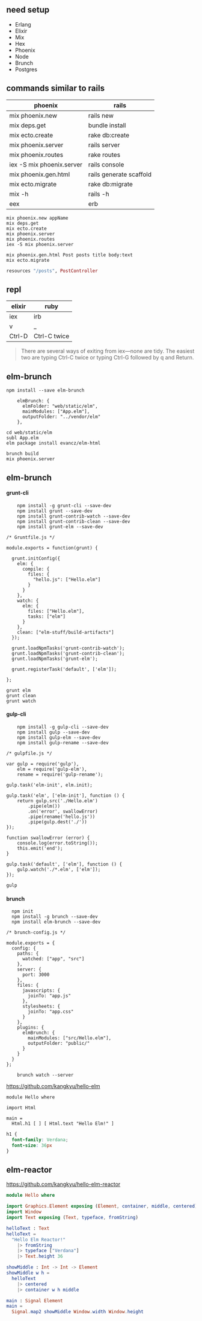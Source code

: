 ## need setup
+ Erlang
+ Elixir
+ Mix
+ Hex
+ Phoenix
+ Node
+ Brunch
+ Postgres

## commands similar to rails

| phoenix  | rails |
| ------------- | ------------- |
| mix phoenix.new  | rails new  |
| mix deps.get  | bundle install  |
| mix ecto.create  | rake db:create  |
| mix phoenix.server  | rails server  |
| mix phoenix.routes  | rake routes  |
| iex -S mix phoenix.server  | rails console  |
| mix phoenix.gen.html  | rails generate scaffold  |
| mix ecto.migrate  | rake db:migrate  |
| mix -h  | rails -h  |
| eex  | erb  |


```
mix phoenix.new appName
mix deps.get
mix ecto.create
mix phoenix.server
mix phoenix.routes
iex -S mix phoenix.server
```

```
mix phoenix.gen.html Post posts title body:text
mix ecto.migrate
```

```ex
resources "/posts", PostController
```

## repl

| elixir | ruby |
| ------------- | ------------- |
| iex  | irb  |
| v  | _  |
| Ctrl-D | Ctrl-C twice |

> There are several ways of exiting from iex—none are tidy. The easiest two are typing Ctrl-C twice or typing Ctrl-G followed by q and Return.

## elm-brunch

```
npm install --save elm-brunch
```

```
    elmBrunch: {
      elmFolder: "web/static/elm",
      mainModules: ["App.elm"],
      outputFolder: "../vendor/elm"
    },
```

```
cd web/static/elm
subl App.elm
elm package install evancz/elm-html
```

```
brunch build
mix phoenix.server
```

## elm-brunch

#### grunt-cli

```
    npm install -g grunt-cli --save-dev
    npm install grunt --save-dev
    npm install grunt-contrib-watch --save-dev
    npm install grunt-contrib-clean --save-dev
    npm install grunt-elm --save-dev
```

```
/* Gruntfile.js */

module.exports = function(grunt) {

  grunt.initConfig({
    elm: {
      compile: {
        files: {
          "hello.js": ["Hello.elm"]
        }
      }
    },
    watch: {
      elm: {
        files: ["Hello.elm"],
        tasks: ["elm"]
      }
    },
    clean: ["elm-stuff/build-artifacts"]
  });

  grunt.loadNpmTasks('grunt-contrib-watch');
  grunt.loadNpmTasks('grunt-contrib-clean');
  grunt.loadNpmTasks('grunt-elm');

  grunt.registerTask('default', ['elm']);

};

```

```
grunt elm
grunt clean
grunt watch
```

#### gulp-cli

```
    npm install -g gulp-cli --save-dev
    npm install gulp --save-dev
    npm install gulp-elm --save-dev
    npm install gulp-rename --save-dev
```

```
/* gulpfile.js */

var gulp = require('gulp'),
    elm = require('gulp-elm'),
    rename = require('gulp-rename');

gulp.task('elm-init', elm.init);

gulp.task('elm', ['elm-init'], function () {
    return gulp.src('./Hello.elm')
        .pipe(elm())
        .on('error', swallowError)
        .pipe(rename('hello.js'))
        .pipe(gulp.dest('./'))
});

function swallowError (error) {
    console.log(error.toString());
    this.emit('end');
}

gulp.task('default', ['elm'], function () {
    gulp.watch('./*.elm', ['elm']);
});

```

```
gulp
```

#### brunch

```
  npm init
  npm install -g brunch --save-dev
  npm install elm-brunch --save-dev
```

```
/* brunch-config.js */

module.exports = {
  config: {
    paths: {
      watched: ["app", "src"]
    },
    server: {
      port: 3000
    },
    files: {
      javascripts: {
        joinTo: "app.js"
      },
      stylesheets: {
        joinTo: "app.css"
      }
    },
    plugins: {
      elmBrunch: {
        mainModules: ["src/Hello.elm"],
        outputFolder: "public/"
      }
    }
  }
};

```

```
    brunch watch --server
```

https://github.com/kangkyu/hello-elm

```
module Hello where

import Html

main =
  Html.h1 [ ] [ Html.text "Hello Elm!" ]
```

```css
h1 {
  font-family: Verdana;
  font-size: 36px
}
```

## elm-reactor

https://github.com/kangkyu/hello-elm-reactor

```elm
module Hello where

import Graphics.Element exposing (Element, container, middle, centered)
import Window
import Text exposing (Text, typeface, fromString)

helloText : Text
helloText =
  "Hello Elm Reactor!"
    |> fromString
    |> typeface ["Verdana"]
    |> Text.height 36

showMiddle : Int -> Int -> Element
showMiddle w h =
  helloText
    |> centered
    |> container w h middle

main : Signal Element
main =
  Signal.map2 showMiddle Window.width Window.height
```
